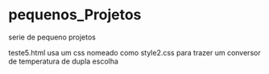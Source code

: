 # pequenos_Projetos
serie de pequeno projetos

teste5.html usa um css nomeado como style2.css para trazer um conversor de temperatura de dupla escolha
